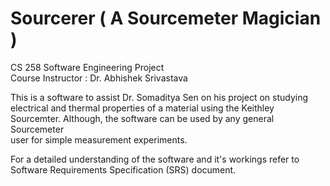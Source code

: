 # Sourcerer ( A Sourcemeter Magician )

CS 258 Software Engineering Project <br />
Course Instructor : Dr. Abhishek Srivastava <br />

This is a software to assist Dr. Somaditya Sen on his project on studying <br />
electrical and thermal properties of a material using the Keithley <br />
Sourcemter. Although, the software can be used by any general Sourcemeter <br />
user for simple measurement experiments. <br />

For a detailed understanding of the software and it's workings refer to <br /> 
Software Requirements Specification (SRS) document. <br />
